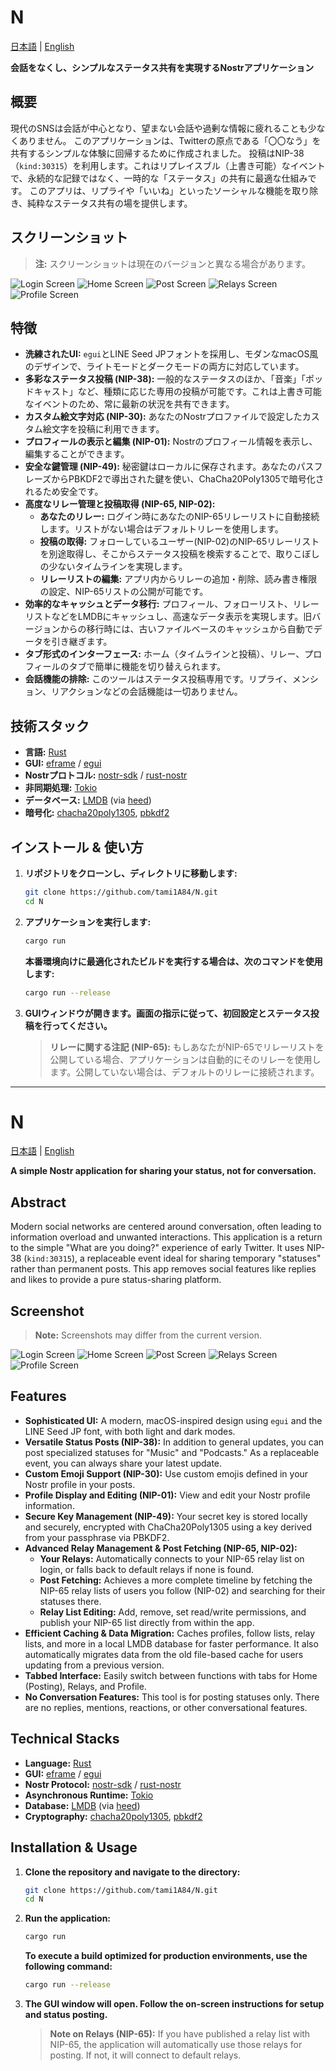 # N

[日本語](#n) | [English](#n-1)

**会話をなくし、シンプルなステータス共有を実現するNostrアプリケーション**

## 概要

現代のSNSは会話が中心となり、望まない会話や過剰な情報に疲れることも少なくありません。
このアプリケーションは、Twitterの原点である「〇〇なう」を共有するシンプルな体験に回帰するために作成されました。
投稿はNIP-38（`kind:30315`）を利用します。これはリプレイスブル（上書き可能）なイベントで、永続的な記録ではなく、一時的な「ステータス」の共有に最適な仕組みです。
このアプリは、リプライや「いいね」といったソーシャルな機能を取り除き、純粋なステータス共有の場を提供します。

## スクリーンショット

> **注:** スクリーンショットは現在のバージョンと異なる場合があります。

![Login Screen](images/login_screen.png)
![Home Screen](images/home_screen.png)
![Post Screen](images/post_screen.png)
![Relays Screen](images/relays_screen.png)
![Profile Screen](images/profile_screen.png)

## 特徴

*   **洗練されたUI:** `egui`とLINE Seed JPフォントを採用し、モダンなmacOS風のデザインで、ライトモードとダークモードの両方に対応しています。
*   **多彩なステータス投稿 (NIP-38):** 一般的なステータスのほか、「音楽」「ポッドキャスト」など、種類に応じた専用の投稿が可能です。これは上書き可能なイベントのため、常に最新の状況を共有できます。
*   **カスタム絵文字対応 (NIP-30):** あなたのNostrプロファイルで設定したカスタム絵文字を投稿に利用できます。
*   **プロフィールの表示と編集 (NIP-01):** Nostrのプロフィール情報を表示し、編集することができます。
*   **安全な鍵管理 (NIP-49):** 秘密鍵はローカルに保存されます。あなたのパスフレーズからPBKDF2で導出された鍵を使い、ChaCha20Poly1305で暗号化されるため安全です。
*   **高度なリレー管理と投稿取得 (NIP-65, NIP-02):**
    *   **あなたのリレー:** ログイン時にあなたのNIP-65リレーリストに自動接続します。リストがない場合はデフォルトリレーを使用します。
    *   **投稿の取得:** フォローしているユーザー(NIP-02)のNIP-65リレーリストを別途取得し、そこからステータス投稿を検索することで、取りこぼしの少ないタイムラインを実現します。
    *   **リレーリストの編集:** アプリ内からリレーの追加・削除、読み書き権限の設定、NIP-65リストの公開が可能です。
*   **効率的なキャッシュとデータ移行:** プロフィール、フォローリスト、リレーリストなどをLMDBにキャッシュし、高速なデータ表示を実現します。旧バージョンからの移行時には、古いファイルベースのキャッシュから自動でデータを引き継ぎます。
*   **タブ形式のインターフェース:** ホーム（タイムラインと投稿）、リレー、プロフィールのタブで簡単に機能を切り替えられます。
*   **会話機能の排除:** このツールはステータス投稿専用です。リプライ、メンション、リアクションなどの会話機能は一切ありません。

## 技術スタック

*   **言語:** [Rust](https://www.rust-lang.org/)
*   **GUI:** [eframe](https://github.com/emilk/egui/tree/master/crates/eframe) / [egui](https://github.com/emilk/egui)
*   **Nostrプロトコル:** [nostr-sdk](https://github.com/nostr-protocol/nostr-sdk) / [rust-nostr](https://github.com/rust-nostr/nostr)
*   **非同期処理:** [Tokio](https://tokio.rs/)
*   **データベース:** [LMDB](https://www.symas.com/lmdb) (via [heed](https://github.com/meilisearch/heed))
*   **暗号化:** [chacha20poly1305](https://crates.io/crates/chacha20poly1305), [pbkdf2](https://crates.io/crates/pbkdf2)

## インストール & 使い方

1.  **リポジトリをクローンし、ディレクトリに移動します:**
    ```bash
    git clone https://github.com/tami1A84/N.git
    cd N
    ```
2.  **アプリケーションを実行します:**
    ```bash
    cargo run
    ```
    **本番環境向けに最適化されたビルドを実行する場合は、次のコマンドを使用します:**
    ```bash
    cargo run --release
    ```
3.  **GUIウィンドウが開きます。画面の指示に従って、初回設定とステータス投稿を行ってください。**

    > **リレーに関する注記 (NIP-65):**
    > もしあなたがNIP-65でリレーリストを公開している場合、アプリケーションは自動的にそのリレーを使用します。公開していない場合は、デフォルトのリレーに接続されます。

---

# N

[日本語](#n) | [English](#n-1)

**A simple Nostr application for sharing your status, not for conversation.**

## Abstract

Modern social networks are centered around conversation, often leading to information overload and unwanted interactions.
This application is a return to the simple "What are you doing?" experience of early Twitter.
It uses NIP-38 (`kind:30315`), a replaceable event ideal for sharing temporary "statuses" rather than permanent posts.
This app removes social features like replies and likes to provide a pure status-sharing platform.

## Screenshot

> **Note:** Screenshots may differ from the current version.

![Login Screen](images/login_screen.png)
![Home Screen](images/home_screen.png)
![Post Screen](images/post_screen.png)
![Relays Screen](images/relays_screen.png)
![Profile Screen](images/profile_screen.png)

## Features

*   **Sophisticated UI:** A modern, macOS-inspired design using `egui` and the LINE Seed JP font, with both light and dark modes.
*   **Versatile Status Posts (NIP-38):** In addition to general updates, you can post specialized statuses for "Music" and "Podcasts." As a replaceable event, you can always share your latest update.
*   **Custom Emoji Support (NIP-30):** Use custom emojis defined in your Nostr profile in your posts.
*   **Profile Display and Editing (NIP-01):** View and edit your Nostr profile information.
*   **Secure Key Management (NIP-49):** Your secret key is stored locally and securely, encrypted with ChaCha20Poly1305 using a key derived from your passphrase via PBKDF2.
*   **Advanced Relay Management & Post Fetching (NIP-65, NIP-02):**
    *   **Your Relays:** Automatically connects to your NIP-65 relay list on login, or falls back to default relays if none is found.
    *   **Post Fetching:** Achieves a more complete timeline by fetching the NIP-65 relay lists of users you follow (NIP-02) and searching for their statuses there.
    *   **Relay List Editing:** Add, remove, set read/write permissions, and publish your NIP-65 list directly from within the app.
*   **Efficient Caching & Data Migration:** Caches profiles, follow lists, relay lists, and more in a local LMDB database for faster performance. It also automatically migrates data from the old file-based cache for users updating from a previous version.
*   **Tabbed Interface:** Easily switch between functions with tabs for Home (Posting), Relays, and Profile.
*   **No Conversation Features:** This tool is for posting statuses only. There are no replies, mentions, reactions, or other conversational features.

## Technical Stacks

*   **Language:** [Rust](https://www.rust-lang.org/)
*   **GUI:** [eframe](https://github.com/emilk/egui/tree/master/crates/eframe) / [egui](https://github.com/emilk/egui)
*   **Nostr Protocol:** [nostr-sdk](https://github.com/nostr-protocol/nostr-sdk) / [rust-nostr](https://github.com/rust-nostr/nostr)
*   **Asynchronous Runtime:** [Tokio](https://tokio.rs/)
*   **Database:** [LMDB](https://www.symas.com/lmdb) (via [heed](https://github.com/meilisearch/heed))
*   **Cryptography:** [chacha20poly1305](https://crates.io/crates/chacha20poly1305), [pbkdf2](https://crates.io/crates/pbkdf2)

## Installation & Usage

1.  **Clone the repository and navigate to the directory:**
    ```bash
    git clone https://github.com/tami1A84/N.git
    cd N
    ```
2.  **Run the application:**
    ```bash
    cargo run
    ```
    **To execute a build optimized for production environments, use the following command:**
    ```bash
    cargo run --release
    ```
4.  **The GUI window will open. Follow the on-screen instructions for setup and status posting.**

    > **Note on Relays (NIP-65):**
    > If you have published a relay list with NIP-65, the application will automatically use those relays for posting. If not, it will connect to default relays.
